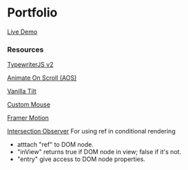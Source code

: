 # Portfolio

[Live Demo](https://skcode0.github.io/porfolio/)


### Resources

[TypewriterJS v2](https://www.npmjs.com/package/typewriter-effect)

[Animate On Scroll (AOS)](https://github.com/michalsnik/aos#animations)

[Vanilla Tilt](https://micku7zu.github.io/vanilla-tilt.js/)

[Custom Mouse](https://www.youtube.com/watch?v=m5oouFzHf7w)

[Framer Motion](https://www.framer.com/api/motion/)

[Intersection Observer](https://www.npmjs.com/package/react-intersection-observer)
For using ref in conditional rendering 
- atttach "ref" to DOM node.
- "inView" returns true if DOM node in view; false if it's not.
- "entry" give access to DOM node properties.


